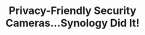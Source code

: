 ---
title: "Privacy-Friendly Security Cameras...Synology Did It!"
description: "Synology just held their event in Taiwan for 2024 releasing E2EE security cameras without a required subscription, Active Protect for enterprise customers, AI features, and more!"
datePublished: 2024-07-02
dateUpdated: 2024-07-02
linkForum: "https://discuss.techlore.tech/t/privacy-friendly-security-cameras-synology-did-it/9120"
linkYouTube: "https://www.youtube.com/watch?v=a05my9OegME"
linkPeerTube: "https://neat.tube/w/5exwnrrBZbvZmBkcDwECcR"
linkdOdysee: "https://odysee.com/@techlore:3/privacy-friendly-security:1"
tags: ["Techlore", "Report", "Event"]
---